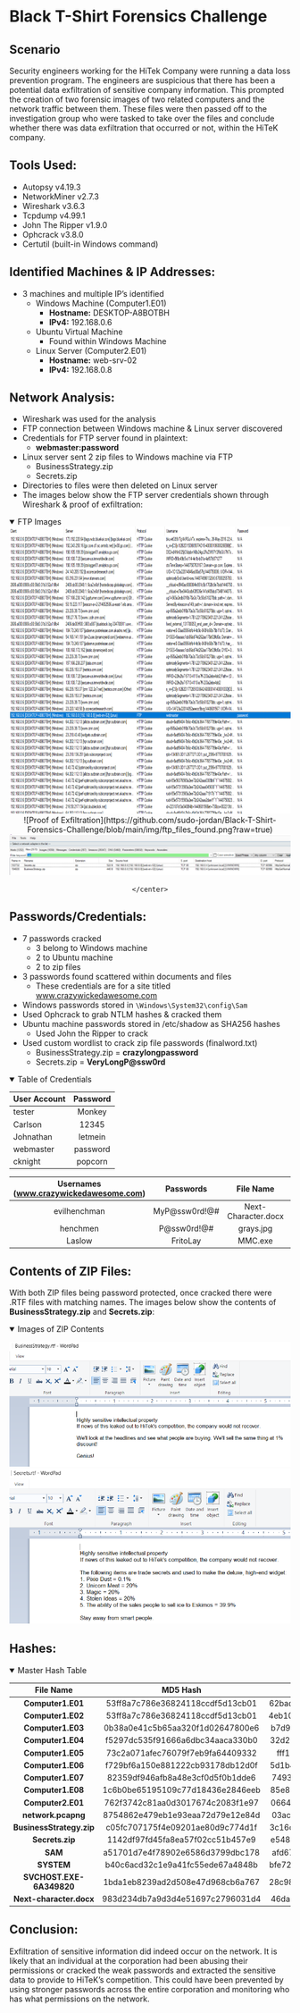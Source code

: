 # Black T-Shirt Forensics Challenge

## Scenario
Security engineers working for the HiTek Company were running a data loss prevention program. The engineers are suspicious that there has been a potential data exfiltration of sensitive company information. This prompted the creation of two forensic images of two related computers and the network traffic between them. These files were then passed off to the investigation group who were tasked to take over the files and conclude whether there was data exfiltration that occurred or not, within the HiTeK company.

## Tools Used:
- Autopsy v4.19.3
- NetworkMiner v2.7.3
- Wireshark v3.6.3
- Tcpdump v4.99.1
- John The Ripper v1.9.0
- Ophcrack v3.8.0
- Certutil (built-in Windows command)


## Identified Machines & IP Addresses:
- 3 machines and multiple IP’s identified
    - Windows Machine (Computer1.E01)
      - **Hostname:** DESKTOP-A8BOTBH
      - **IPv4:** 192.168.0.6
    - Ubuntu Virtual Machine
        - Found within Windows Machine
    - Linux Server (Computer2.E01)
      - **Hostname:** web-srv-02
      - **IPv4:** 192.168.0.8

## Network Analysis:
- Wireshark was used for the analysis
- FTP connection between Windows machine & Linux server discovered
- Credentials for FTP server found in plaintext:
  - **webmaster:password**
- Linux server sent 2 zip files to Windows machine via FTP
    - BusinessStrategy.zip
    - Secrets.zip
- Directories to files were then deleted on Linux server
- The images below show the FTP server credentials shown through Wireshark & proof of exfiltration:

<details open><summary>FTP Images</summary>

<center>
<img src="https://github.com/sudo-jordan/Black-T-Shirt-Forensics-Challenge/blob/main/img/ftp_credentials.png?raw=true" width="815" height="514">
![Proof of Exfiltration](https://github.com/sudo-jordan/Black-T-Shirt-Forensics-Challenge/blob/main/img/ftp_files_found.png?raw=true)
<img src="https://github.com/sudo-jordan/Black-T-Shirt-Forensics-Challenge/blob/main/img/ftp_files_found.png?raw=true">

    </center>

</details>

## Passwords/Credentials:
- 7 passwords cracked
    - 3 belong to Windows machine
    - 2 to Ubuntu machine
    - 2 to zip files
- 3 passwords found scattered within documents and files
    - These credentials are for a site titled www.crazywickedawesome.com
- Windows passwords stored in `\Windows\System32\config\Sam`
- Used Ophcrack to grab NTLM hashes & cracked them
- Ubuntu machine passwords stored in /etc/shadow as SHA256 hashes
    - Used John the Ripper to crack
- Used custom wordlist to crack zip file passwords (finalword.txt)
    - BusinessStrategy.zip = **crazylongpassword**
    - Secrets.zip = **VeryLongP@ssw0rd**

<details open><summary>Table of Credentials</summary>
<center>

| User Account 	    | Password	    |
|---------------	|:---------:	|
| tester        	| Monkey    	|
| Carlson       	| 12345     	|
| Johnathan     	| letmein   	|
| webmaster     	| password  	|
| cknight       	| popcorn   	|

</center>

<center>

| Usernames  (www.crazywickedawesome.com) 	| Passwords 	| File Name 	| File Path 	|
|:---:	|:---:	|:---:	|:---:	|
| evilhenchman 	| MyP@ssw0rd!@# 	| Next-Character.docx 	| /Users/tester/Documents/Next-Character.docx 	|
| henchmen 	| P@ssw0rd!@# 	| grays.jpg 	| /Users/tester/Documents/grays.jpg 	|
| Laslow 	| FritoLay 	| MMC.exe 	| /Windows/MMC.exe 	|

</center>

</details>

## Contents of ZIP Files:
With both ZIP files being password protected, once cracked there were .RTF files with matching names.
The images below show the contents of **BusinessStrategy.zip** and **Secrets.zip**:

<details open><summary>Images of ZIP Contents</summary>

![BusinessStrategy.zip Contents](https://github.com/sudo-jordan/Black-T-Shirt-Forensics-Challenge/blob/main/img/zip_contents1.png?raw=true)
![Secrets.zip](https://github.com/sudo-jordan/Black-T-Shirt-Forensics-Challenge/blob/main/img/zip_contents2.png?raw=true)

</details>

## Hashes:

<details open><summary>Master Hash Table</summary>
<center>

|         File Name        	|             MD5 Hash             	|                SHA1 Hash                 	|
|:------------------------:	|:--------------------------------:	|:----------------------------------------:	|
| **Computer1.E01**        	| 53ff8a7c786e36824118ccdf5d13cb01 	| 62badc2b2b27095db51408f46931c51ad289dbb3 	|
| **Computer1.E02**        	| 53ff8a7c786e36824118ccdf5d13cb01 	| 4eb10332a7876e39d8153624d7d365b67ccf6630 	|
| **Computer1.E03**        	| 0b38a0e41c5b65aa320f1d02647800e6 	| b7d9f4d5fab03e30c21a2bb845bb6052c38b480a 	|
| **Computer1.E04**        	| f5297dc535f91666a6dbc34aaca330b0 	| 32d20dfd9218cc03dd6ac2a936aa1d8192613a91 	|
| **Computer1.E05**        	| 73c2a071afec76079f7eb9fa64409332 	| fff112b45673b759d950ff0fa8e240adfbf5cd77 	|
| **Computer1.E06**        	| f729bf6a150e881222cb93178db12d0f 	| 5d1b4c35a28edd43d48ae2c2a290f89a055632c8 	|
| **Computer1.E07**        	| 82359df946afb8a48e3cf0d5f0b1dde6 	| 7493f7b667f2f305452bb3fd874688c6923eda9e 	|
| **Computer1.E08**        	| 1c6b0be65195109c77d18436e2846eeb 	| 85e88b711c089fe8635a68e68438e32bf3790ac3 	|
| **Computer2.E01**        	| 762f3742c81aa0d3017674c2083f1e97 	| 0664c64558b5e2c129509d446123aecde2fa07af 	|
| **network.pcapng**       	| 8754862e479eb1e93eaa72d79e12e84d 	| 03acc1be064b52523755b67fe566f789c1f5ee2c 	|
| **BusinessStrategy.zip** 	| c05fc707175f4e09201ae80d9c774d1f 	| 3c16de12b6ddc828c88a2dbc40ea701ce29e589d 	|
| **Secrets.zip**          	| 1142df97fd45fa8ea57f02cc51b457e9 	| e548d41084ecd6a9e4aec2106a96c807fdb7a8d6 	|
| **SAM**                  	| a51701d7e4f78902e6586d3799dbc178 	| afd67eb7e19decbbd79c2633b0b15fa230563f99 	|
| **SYSTEM**               	| b40c6acd32c1e9a41fc55ede67a4848b 	| bfe729681b373e232aac43b959668bc51c417989 	|
| **SVCHOST.EXE-6A349820** 	| 1bda1eb8239ad2d508e47d968cb6a767 	| 28c989dd84f1ee855282e6a6102128d94ade2373 	|
| **Next-character.docx**  	| 983d234db7a9d3d4e51697c2796031d4 	| 46da9bd2423763cf67b4d1facd77b8645a962e5c 	|

</center>

</details>

## Conclusion:
Exfiltration of sensitive information did indeed occur on the network. It is likely that an individual at the corporation had been abusing their permissions or cracked the weak passwords and extracted the sensitive data to provide to HiTeK’s competition. This could have been prevented by using stronger passwords across the entire corporation and monitoring who has what permissions on the network.
